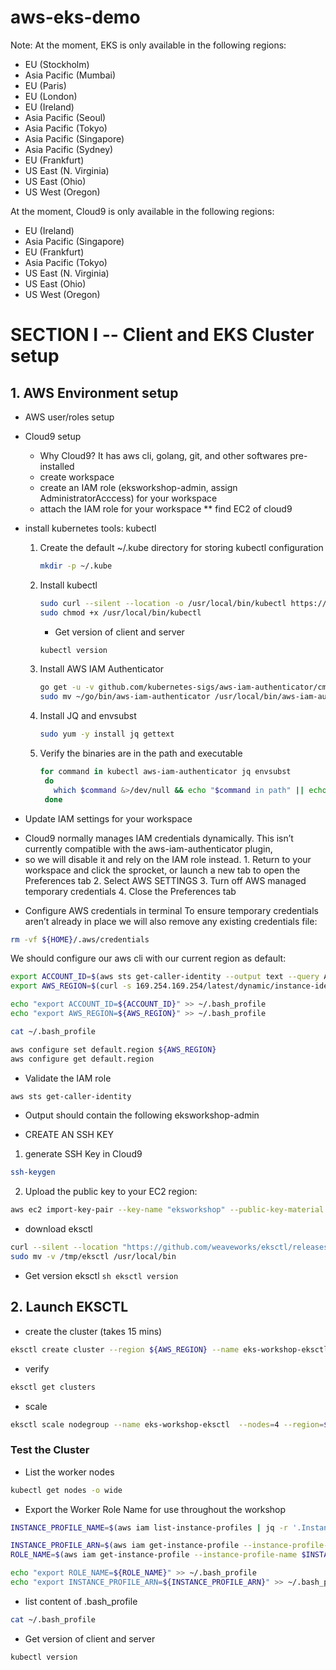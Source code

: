 # aws-eks-demo

Note: 
At the moment, EKS is only available in the following regions:
- EU (Stockholm)
- Asia Pacific (Mumbai)
- EU (Paris)
- EU (London)
- EU (Ireland)
- Asia Pacific (Seoul)
- Asia Pacific (Tokyo)
- Asia Pacific (Singapore)
- Asia Pacific (Sydney)
- EU (Frankfurt)
- US East (N. Virginia)
- US East (Ohio)
- US West (Oregon)

At the moment, Cloud9 is only available in the following regions:
- EU (Ireland)
- Asia Pacific (Singapore)
- EU (Frankfurt)
- Asia Pacific (Tokyo)
- US East (N. Virginia)
- US East (Ohio)
- US West (Oregon)

# SECTION I -- Client and EKS Cluster setup

## 1. AWS Environment setup
 - AWS user/roles setup 
 - Cloud9 setup
   * Why Cloud9? It has aws cli, golang, git, and other softwares pre-installed
   * create workspace
   * create an IAM role (eksworkshop-admin, assign AdministratorAcccess) for your workspace
   * attach the IAM role for your workspace 
      ** find EC2 of cloud9
 - install kubernetes tools: kubectl
   1. Create the default ~/.kube directory for storing kubectl configuration 
      ```sh
	  mkdir -p ~/.kube
	  ```
   2. Install kubectl
      ```sh
	  sudo curl --silent --location -o /usr/local/bin/kubectl https://amazon-eks.s3-us-west-2.amazonaws.com/1.12.7/2019-03-27/bin/linux/amd64/kubectl
      sudo chmod +x /usr/local/bin/kubectl
 	  ```

      - Get version of client and server
      ```sh
      kubectl version
      ```

   3. Install AWS IAM Authenticator
      ```sh
	  go get -u -v github.com/kubernetes-sigs/aws-iam-authenticator/cmd/aws-iam-authenticator
      sudo mv ~/go/bin/aws-iam-authenticator /usr/local/bin/aws-iam-authenticator
	  ```
   4. Install JQ and envsubst
      ```sh
      sudo yum -y install jq gettext
	  ```
   5. Verify the binaries are in the path and executable
       ```sh
       for command in kubectl aws-iam-authenticator jq envsubst
        do
          which $command &>/dev/null && echo "$command in path" || echo "$command NOT FOUND"
        done
       ```
  
  - Update IAM settings for your workspace 
   * Cloud9 normally manages IAM credentials dynamically. This isn’t currently compatible with the aws-iam-authenticator plugin, 
   * so we will disable it and rely on the IAM role instead.
    1. Return to your workspace and click the sprocket, or launch a new tab to open the Preferences tab
    2. Select AWS SETTINGS
    3. Turn off AWS managed temporary credentials
    4. Close the Preferences tab


  - Configure AWS credentials in terminal
   To ensure temporary credentials aren’t already in place we will also remove any existing credentials file:
   ```sh
   rm -vf ${HOME}/.aws/credentials
   ```
 
   We should configure our aws cli with our current region as default:
 
   ```sh
   export ACCOUNT_ID=$(aws sts get-caller-identity --output text --query Account)
   export AWS_REGION=$(curl -s 169.254.169.254/latest/dynamic/instance-identity/document | jq -r '.region')

   echo "export ACCOUNT_ID=${ACCOUNT_ID}" >> ~/.bash_profile
   echo "export AWS_REGION=${AWS_REGION}" >> ~/.bash_profile

   cat ~/.bash_profile

   aws configure set default.region ${AWS_REGION}
   aws configure get default.region
  ```
   
   - Validate the IAM role
   ```sh
   aws sts get-caller-identity
   ```
   * Output should contain the following
    eksworkshop-admin

 - CREATE AN SSH KEY
  1. generate SSH Key in Cloud9
   ```sh
   ssh-keygen
   ```
  2. Upload the public key to your EC2 region:
   ```sh
   aws ec2 import-key-pair --key-name "eksworkshop" --public-key-material file://~/.ssh/id_rsa.pub
   ```
   
  - download eksctl
   ```sh
   curl --silent --location "https://github.com/weaveworks/eksctl/releases/download/latest_release/eksctl_$(uname -s)_amd64.tar.gz" | tar xz -C /tmp
   sudo mv -v /tmp/eksctl /usr/local/bin
   ```

   - Get version eksctl
    ```sh
     eksctl version
    ```

## 2. Launch EKSCTL

  - create the cluster (takes 15 mins)
  ```sh
  eksctl create cluster --region ${AWS_REGION} --name eks-workshop-eksctl --nodes=3
  ```
  
  - verify
  ```sh
  eksctl get clusters
  ```
  
  - scale
  ```sh
  eksctl scale nodegroup --name eks-workshop-eksctl  --nodes=4 --region=${AWS_REGION}
  ```



### Test the Cluster
- List the worker nodes
```sh
kubectl get nodes -o wide
```

- Export the Worker Role Name for use throughout the workshop

```sh
INSTANCE_PROFILE_NAME=$(aws iam list-instance-profiles | jq -r '.InstanceProfiles[].InstanceProfileName' | grep nodegroup)

INSTANCE_PROFILE_ARN=$(aws iam get-instance-profile --instance-profile-name $INSTANCE_PROFILE_NAME | jq -r '.InstanceProfile.Arn')
ROLE_NAME=$(aws iam get-instance-profile --instance-profile-name $INSTANCE_PROFILE_NAME | jq -r '.InstanceProfile.Roles[] | .RoleName')

echo "export ROLE_NAME=${ROLE_NAME}" >> ~/.bash_profile
echo "export INSTANCE_PROFILE_ARN=${INSTANCE_PROFILE_ARN}" >> ~/.bash_profile
```

- list content of  .bash_profile
```sh
cat ~/.bash_profile
```

- Get version of client and server
```sh
kubectl version
```
